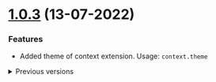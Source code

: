 # [1.0.3](https://github.com/cgutierr-zgz/usefull_extensions/commit/e298b547d8aceb7478c9373b34e11f26e8dfee61) (13-07-2022)

### Features

- Added theme of context extension. Usage: `context.theme`

<details >
<summary>Previous versions</summary>

## [1.0.2](https://github.com/cgutierr-zgz/usefull_extensions/commit/8da5654285c24b9923ade4443a00981d5a806a89) (09-07-2022)

### FIX

- Updated README.md broken image on pub.dev ([#7](https://github.com/cgutierr-zgz/usefull_extensions/issues/7)) ([0bcdf4b](https://github.com/cgutierr-zgz/usefull_extensions/commit/0bcdf4b7b2df9311f5f7e949342498558a1be115))

## [1.0.1](https://github.com/cgutierr-zgz/usefull_extensions/commit/c18ce96eb3a868a50edfc17484142fcb2fecc771) (08-07-2022)

### FIX

- Updated README.md broken image on pub.dev ([#7](ht

## [1.0.0](https://github.com/cgutierr-zgz/usefull_extensions/commit/1c7f5d8fc591ee1ef1220ee78d3473fcc55f31e2) (08-07-2022)

### Features

- Added example project ([#1](https://github.com/cgutierr-zgz/usefull_extensions/issues/1)) ([ad6ce5f](https://github.com/cgutierr-zgz/usefull_extensions/commit/ad6ce5f91a60287dd89e068eb8ebfeda228187c7))
- Updated README.md with examples ([#2](https://github.com/cgutierr-zgz/usefull_extensions/issues/2)) ([b007bd4](https://github.com/cgutierr-zgz/usefull_extensions/commit/b007bd4c010c3f81f0aba1d88b1127f2b8c4d907))
- Added 100% test coverage ([#3](https://github.com/cgutierr-zgz/usefull_extensions/issues/3)) ([67ce874](https://github.com/cgutierr-zgz/usefull_extensions/commit/67ce8741cc20042887bfb2345b1b1ddf20cf87a5))
- Added CI/CD pipelines ([#4](https://github.com/cgutierr-zgz/usefull_extensions/issues/4)) ([a0accdc](https://github.com/cgutierr-zgz/usefull_extensions/commit/a0accdcd4bc1764b386ac61c803a272f7bcc6ffc))


## [0.0.1](https://github.com/cgutierr-zgz/usefull_extensions/commit/33844136a4d66310ed0bf8d295bb7f9979f4cfbd) (08-07-2022)

### Features

- Initial release of the `usefull_extensions` package

</details>